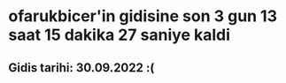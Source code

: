 # ofarukbicer'in gidisine son 3 gun 13 saat 15 dakika 27 saniye kaldi

## Gidis tarihi: 30.09.2022 :(